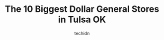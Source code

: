 ---
layout: ampstory
image: https://i0.wp.com/www.depkes.org/wp-content/uploads/2023/06/dollar-general-0-in-tulsa-ok-1685966680.jpeg?resize=640,853
author: techidn
featured: false
description: Discover the impressive array of Dollar General options in Tulsa OK, where you can find 10 of the largest Dollar General establishments in the area. From renowned classics to hidden gems, Tu
title: The 10 Biggest Dollar General Stores in Tulsa OK
cover:
   title: The 10 Biggest Dollar General Stores in Tulsa OK
   subtitle: Rickpate
   background: https://www.depkes.org/wp-content/uploads/2023/06/dollar-general-0-in-tulsa-ok-1685966680.jpeg

pages: 
 - layout: thirds
   top: <h1>#1 Dollar General</h1>
   bottom: "<p>12/21/22 the check out is so bad when you go to check out I literally want to cry they either outside or somewhere in the store or just literally taking their time as the</p>"
   background: https://www.depkes.org/wp-content/uploads/2023/06/dollar-general-1-in-tulsa-ok-1685966681.jpeg
   backgroundblur: true
 - layout: thirds
   top: <h1>#2 Dollar General</h1>
   bottom: "<p>401 S Lewis Ave, Tulsa, OK 74104, United States</p>"
   background: https://www.depkes.org/wp-content/uploads/2023/06/dollar-general-2-in-tulsa-ok-1685966681.jpeg
   cta:
      link: https://www.depkes.org/blog/the-10-biggest-dollar-general-stores-in-tulsa-ok/
      text: The 10 Biggest Dollar General Stores in Tulsa OK
 - layout: thirds
   top: <h1>#3 Dollar General</h1>
   bottom: "<p>3932 E Admiral Pl, Tulsa, OK 74115, United States</p>"
   background: https://www.depkes.org/wp-content/uploads/2023/06/dollar-general-3-in-tulsa-ok-1685966682.jpeg
   cta:
      link: https://www.depkes.org/blog/the-10-biggest-dollar-general-stores-in-tulsa-ok/
      text: The 10 Biggest Dollar General Stores in Tulsa OK
 - layout: thirds
   top: <h1>#4 Dollar General</h1>
   bottom: "<p>9727 E 31st St, Tulsa, OK 74146, United States</p>"
   background: https://images.unsplash.com/photo-1602536052359-ef94c21c5948?ixlib=rb-4.0.3&ixid=MnwxMjA3fDB8MHxwaG90by1wYWdlfHx8fGVufDB8fHx8&auto=format&fit=crop&w=640&h=853&q=80
   cta:
      link: https://www.depkes.org/blog/the-10-biggest-dollar-general-stores-in-tulsa-ok/
      text: The 10 Biggest Dollar General Stores in Tulsa OK
 - layout: thirds
   top: <h1>#5 Dollar General</h1>
   bottom: "<p>2811 N Peoria Ave, Tulsa, OK 74106, United States</p>"
   background: https://images.unsplash.com/photo-1527066579998-dbbae57f45ce?ixlib=rb-4.0.3&ixid=MnwxMjA3fDB8MHxwaG90by1wYWdlfHx8fGVufDB8fHx8&auto=format&fit=crop&w=640&h=853&q=80
   cta:
      link: https://www.depkes.org/blog/the-10-biggest-dollar-general-stores-in-tulsa-ok/
      text: The 10 Biggest Dollar General Stores in Tulsa OK
 - layout: thirds
   top: <h1>#6 Dollar General</h1>
   bottom: "<p>1225 E 46th St N, Tulsa, OK 74106, United States</p>"
   background: https://images.unsplash.com/photo-1547366785-564103df7e13?ixlib=rb-4.0.3&ixid=MnwxMjA3fDB8MHxwaG90by1wYWdlfHx8fGVufDB8fHx8&auto=format&fit=crop&w=640&h=853&q=80
   cta:
      link: https://www.depkes.org/blog/the-10-biggest-dollar-general-stores-in-tulsa-ok/
      text: The 10 Biggest Dollar General Stores in Tulsa OK
 - layout: thirds
   top: <h1>#7 Dollar General</h1>
   bottom: "<p>7626 E 51st St, Tulsa, OK 74145, United States</p>"
   background: https://images.unsplash.com/photo-1564951434112-64d74cc2a2d7?ixlib=rb-4.0.3&ixid=MnwxMjA3fDB8MHxwaG90by1wYWdlfHx8fGVufDB8fHx8&auto=format&fit=crop&w=640&h=853&q=80
   cta:
      link: https://www.depkes.org/blog/the-10-biggest-dollar-general-stores-in-tulsa-ok/
      text: The 10 Biggest Dollar General Stores in Tulsa OK
 - layout: thirds
   middle: Continue reading...
   background: https://images.unsplash.com/photo-1549241520-425e3dfc01cb?ixlib=rb-4.0.3&ixid=MnwxMjA3fDB8MHxwaG90by1wYWdlfHx8fGVufDB8fHx8&auto=format&fit=crop&w=640&h=853&q=80
   cta:
      link: https://www.depkes.org/blog/the-10-biggest-dollar-general-stores-in-tulsa-ok/
      text: The 10 Biggest Dollar General Stores in Tulsa OK
      
---